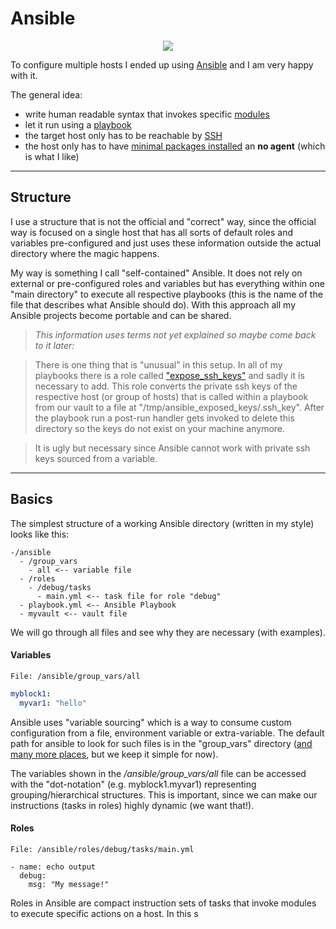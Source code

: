 # Ansible


<p align="center"><img src="../assets/ansible-logo.png" /></p>

To configure multiple hosts I ended up using [Ansible](https://docs.ansible.com/ansible/latest/index.html) and I am very happy with it.

The general idea:

- write human readable syntax that invokes specific [modules](https://docs.ansible.com/ansible/2.9/user_guide/modules_intro.html)
- let it run using a [playbook](https://docs.ansible.com/ansible/latest/playbook_guide/playbooks_intro.html)
- the target host only has to be reachable by [SSH](https://www.ssh.com/academy/ssh)
- the host only has to have [minimal packages installed](https://docs.ansible.com/ansible/latest/reference_appendices/python_3_support.html#using-python-3-on-the-managed-machines-with-commands-and-playbooks) an **no agent** (which is what I like)

<hr>

## Structure

I use a structure that is not the official and "correct" way, since the official way is focused on a single host that has all sorts of default roles and variables pre-configured and just uses these information outside the actual directory where the magic happens.

My way is something I call "self-contained" Ansible. It does not rely on external or pre-configured roles and variables but has everything within one "main directory" to execute all respective playbooks (this is the name of the file that describes what Ansible should do). With this approach all my Ansible projects become portable and can be shared.

>*This information uses terms not yet explained so maybe come back to it later:*

>There is one thing that is "unusual" in this setup. In all of my playbooks there is a role called ["expose_ssh_keys"](https://github.com/hyrsh/homelab-rpi/blob/main/ansible/roles/expose_ssh_keys/tasks/main.yml) and sadly it is necessary to add. This role converts the private ssh keys of the respective host (or group of hosts) that is called within a playbook from our vault to a file at "/tmp/ansible_exposed_keys/<HOST>.ssh_key". After the playbook run a post-run handler gets invoked to delete this directory so the keys do not exist on your machine anymore.

>It is ugly but necessary since Ansible cannot work with private ssh keys sourced from a variable.

<hr>

## Basics

The simplest structure of a working Ansible directory (written in my style) looks like this:

```shell
-/ansible
  - /group_vars
    - all <-- variable file
  - /roles
    - /debug/tasks
      - main.yml <-- task file for role "debug"
  - playbook.yml <-- Ansible Playbook
  - myvault <-- vault file
```

We will go through all files and see why they are necessary (with examples).

#### Variables

`File: /ansible/group_vars/all`

```yaml
myblock1:
  myvar1: "hello"
```

Ansible uses "variable sourcing" which is a way to consume custom configuration from a file, environment variable or extra-variable. The default path for ansible to look for such files is in the "group_vars" directory ([and many more places](https://docs.ansible.com/ansible/latest/playbook_guide/playbooks_variables.html#understanding-variable-precedence), but we keep it simple for now).

The variables shown in the */ansible/group_vars/all* file can be accessed with the "dot-notation" (e.g. myblock1.myvar1) representing grouping/hierarchical structures. This is important, since we can make our instructions (tasks in roles) highly dynamic (we want that!).

#### Roles

`File: /ansible/roles/debug/tasks/main.yml`

```shell
- name: echo output
  debug:
    msg: "My message!"
```

Roles in Ansible are compact instruction sets of tasks that invoke modules to execute specific actions on a host. In this s